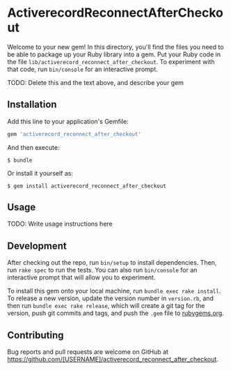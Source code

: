 # ActiverecordReconnectAfterCheckout

Welcome to your new gem! In this directory, you'll find the files you need to be able to package up your Ruby library into a gem. Put your Ruby code in the file `lib/activerecord_reconnect_after_checkout`. To experiment with that code, run `bin/console` for an interactive prompt.

TODO: Delete this and the text above, and describe your gem

## Installation

Add this line to your application's Gemfile:

```ruby
gem 'activerecord_reconnect_after_checkout'
```

And then execute:

    $ bundle

Or install it yourself as:

    $ gem install activerecord_reconnect_after_checkout

## Usage

TODO: Write usage instructions here

## Development

After checking out the repo, run `bin/setup` to install dependencies. Then, run `rake spec` to run the tests. You can also run `bin/console` for an interactive prompt that will allow you to experiment.

To install this gem onto your local machine, run `bundle exec rake install`. To release a new version, update the version number in `version.rb`, and then run `bundle exec rake release`, which will create a git tag for the version, push git commits and tags, and push the `.gem` file to [rubygems.org](https://rubygems.org).

## Contributing

Bug reports and pull requests are welcome on GitHub at https://github.com/[USERNAME]/activerecord_reconnect_after_checkout.
